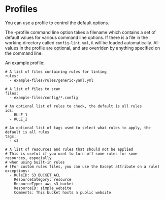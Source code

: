 # Profiles

You can use a profile to control the default options.

The -profile command line option takes a filename which contains a set of default values for various command line options. If there is a file in the working directory called `config-lint.yml`, it will be loaded automatically. All values in the profile are optional, and are overriden by anything specified on the command line.

An example profile:

```
# A list of files containing rules for linting
rules:
  - example-files/rules/generic-yaml.yml

# A list of files to scan
files:
  - example-files/config/*.config

# An optional list of rules to check, the default is all rules
ids:
  - RULE_1
  - RULE_2

# An optional list of tags used to select what rules to apply, the default is all rules
tags:
  - s3

# A list of resources and rules that should not be applied
# This is useful if you want to turn off some rules for some resources, especially
# when using built-in rules
# (For custom rules files, you can use the Except attribute on a rule)
exceptions:
  - RuleID: S3_BUCKET_ACL
    ResourceCategory: resource
    ResourceType: aws_s3_bucket
    ResourceID: simple_website
    Comments: This bucket hosts a public website
```

